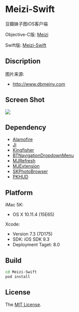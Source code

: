 # Meizi-Swift

豆瓣妹子图iOS客户端

Objective-C版: [Meizi](https://github.com/Sunnyyoung/Meizi)

Swift版: [Meizi-Swift](https://github.com/Sunnyyoung/Meizi-Swift)

## Discription

图片来源:

- http://www.dbmeinv.com

## Screen Shot
![](https://raw.githubusercontent.com/Sunnyyoung/Meizi-Swift/master/ScreenShot/ScreenShot.png)

## Dependency

- [Alamofire](https://github.com/Alamofire/Alamofire)
- [Ji](https://github.com/honghaoz/Ji)
- [Kingfisher](https://github.com/onevcat/Kingfisher)
- [BTNavigationDropdownMenu](https://github.com/PhamBaTho/BTNavigationDropdownMenu)
- [MJRefresh](https://github.com/CoderMJLee/MJRefresh)
- [MJExtension](https://github.com/CoderMJLee/MJExtension)
- [SKPhotoBrowser](https://github.com/suzuki-0000/SKPhotoBrowser)
- [PKHUD](https://github.com/pkluz/PKHUD)


## Platform

iMac 5K:

- OS X 10.11.4 (15E65)

Xcode:

- Version 7.3 (7D175)
- SDK: iOS SDK 9.3
- Deployment Taget: 8.0

## Build

```bash
cd Meizi-Swift
pod install
```

## License

The [MIT License](LICENSE).
